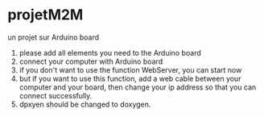 # projetM2M
un projet sur Arduino board

1. please add all elements you need to the Arduino board
2. connect your computer with Arduino board
3. if you don't want to use the function WebServer, you can start now
4. but if you want to use this function, add a web cable between your computer and your board, then change your ip address so that you can connect successfully.
5. dpxyen should be changed to doxygen.

